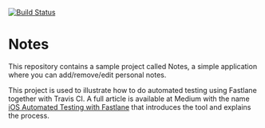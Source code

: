 [![Build Status](https://travis-ci.org/coletiv/medium-ios-automated-testing-fastlane.svg?branch=master)](https://travis-ci.org/coletiv/medium-ios-automated-testing-fastlane)

# Notes

This repository contains a sample project called Notes, a simple application where you can add/remove/edit personal notes. 

This project is used to illustrate how to do automated testing using Fastlane together with Travis CI. A full article is available at Medium with the name [iOS Automated Testing with Fastlane](https://medium.com/coletiv-stories/ios-automated-testing-with-fastlane-8c6fb317ed6d) that introduces the tool and explains the process.
